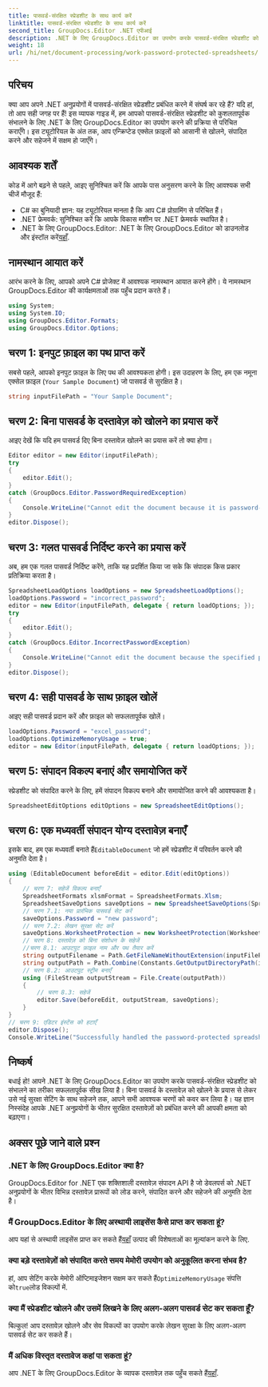 ```yaml
---
title: पासवर्ड-संरक्षित स्प्रेडशीट के साथ कार्य करें
linktitle: पासवर्ड-संरक्षित स्प्रेडशीट के साथ कार्य करें
second_title: GroupDocs.Editor .NET एपीआई
description: .NET के लिए GroupDocs.Editor का उपयोग करके पासवर्ड-संरक्षित स्प्रेडशीट को संभालना सीखें। यह विस्तृत गाइड आपको सुरक्षित Excel फ़ाइलों को खोलने से लेकर सहेजने तक की जानकारी देती है।
weight: 18
url: /hi/net/document-processing/work-password-protected-spreadsheets/
---
```

## परिचय
क्या आप अपने .NET अनुप्रयोगों में पासवर्ड-संरक्षित स्प्रेडशीट प्रबंधित करने में संघर्ष कर रहे हैं? यदि हां, तो आप सही जगह पर हैं! इस व्यापक गाइड में, हम आपको पासवर्ड-संरक्षित स्प्रेडशीट को कुशलतापूर्वक संभालने के लिए .NET के लिए GroupDocs.Editor का उपयोग करने की प्रक्रिया से परिचित कराएँगे। इस ट्यूटोरियल के अंत तक, आप एन्क्रिप्टेड एक्सेल फ़ाइलों को आसानी से खोलने, संपादित करने और सहेजने में सक्षम हो जाएँगे।
## आवश्यक शर्तें
कोड में आगे बढ़ने से पहले, आइए सुनिश्चित करें कि आपके पास अनुसरण करने के लिए आवश्यक सभी चीजें मौजूद हैं:
- C# का बुनियादी ज्ञान: यह ट्यूटोरियल मानता है कि आप C# प्रोग्रामिंग से परिचित हैं।
- .NET फ्रेमवर्क: सुनिश्चित करें कि आपके विकास मशीन पर .NET फ्रेमवर्क स्थापित है।
-  .NET के लिए GroupDocs.Editor: .NET के लिए GroupDocs.Editor को डाउनलोड और इंस्टॉल करें[यहाँ](https://releases.groupdocs.com/editor/net/).
## नामस्थान आयात करें
आरंभ करने के लिए, आपको अपने C# प्रोजेक्ट में आवश्यक नामस्थान आयात करने होंगे। ये नामस्थान GroupDocs.Editor की कार्यक्षमताओं तक पहुँच प्रदान करते हैं।
```csharp
using System;
using System.IO;
using GroupDocs.Editor.Formats;
using GroupDocs.Editor.Options;
```
## चरण 1: इनपुट फ़ाइल का पथ प्राप्त करें
सबसे पहले, आपको इनपुट फ़ाइल के लिए पथ की आवश्यकता होगी। इस उदाहरण के लिए, हम एक नमूना एक्सेल फ़ाइल (`Your Sample Document`) जो पासवर्ड से सुरक्षित है।
```csharp
string inputFilePath = "Your Sample Document";
```
## चरण 2: बिना पासवर्ड के दस्तावेज़ को खोलने का प्रयास करें
आइए देखें कि यदि हम पासवर्ड दिए बिना दस्तावेज़ खोलने का प्रयास करें तो क्या होगा।
```csharp
Editor editor = new Editor(inputFilePath);
try
{
    editor.Edit();
}
catch (GroupDocs.Editor.PasswordRequiredException)
{
    Console.WriteLine("Cannot edit the document because it is password-protected. A password is required.");
}
editor.Dispose();
```
## चरण 3: गलत पासवर्ड निर्दिष्ट करने का प्रयास करें
अब, हम एक गलत पासवर्ड निर्दिष्ट करेंगे, ताकि यह प्रदर्शित किया जा सके कि संपादक किस प्रकार प्रतिक्रिया करता है।
```csharp
SpreadsheetLoadOptions loadOptions = new SpreadsheetLoadOptions();
loadOptions.Password = "incorrect_password";
editor = new Editor(inputFilePath, delegate { return loadOptions; });
try
{
    editor.Edit();
}
catch (GroupDocs.Editor.IncorrectPasswordException)
{
    Console.WriteLine("Cannot edit the document because the specified password is incorrect.");
}
editor.Dispose();
```
## चरण 4: सही पासवर्ड के साथ फ़ाइल खोलें
आइए सही पासवर्ड प्रदान करें और फ़ाइल को सफलतापूर्वक खोलें।
```csharp
loadOptions.Password = "excel_password";
loadOptions.OptimizeMemoryUsage = true;
editor = new Editor(inputFilePath, delegate { return loadOptions; });
```
## चरण 5: संपादन विकल्प बनाएं और समायोजित करें
स्प्रेडशीट को संपादित करने के लिए, हमें संपादन विकल्प बनाने और समायोजित करने की आवश्यकता है।
```csharp
SpreadsheetEditOptions editOptions = new SpreadsheetEditOptions();
```
## चरण 6: एक मध्यवर्ती संपादन योग्य दस्तावेज़ बनाएँ
 इसके बाद, हम एक मध्यवर्ती बनाते हैं`EditableDocument` जो हमें स्प्रेडशीट में परिवर्तन करने की अनुमति देता है।
```csharp
using (EditableDocument beforeEdit = editor.Edit(editOptions))
{
    // चरण 7: सहेजें विकल्प बनाएँ
    SpreadsheetFormats xlsmFormat = SpreadsheetFormats.Xlsm;
    SpreadsheetSaveOptions saveOptions = new SpreadsheetSaveOptions(SpreadsheetFormats.Xlsm);
    // चरण 7.1: नया प्रारंभिक पासवर्ड सेट करें
    saveOptions.Password = "new password";
    // चरण 7.2: लेखन सुरक्षा सेट करें
    saveOptions.WorksheetProtection = new WorksheetProtection(WorksheetProtectionType.All, "write password");
    // चरण 8: दस्तावेज़ को बिना संशोधन के सहेजें
    //चरण 8.1: आउटपुट फ़ाइल नाम और पथ तैयार करें
    string outputFilename = Path.GetFileNameWithoutExtension(inputFilePath) + "." + xlsmFormat.Extension;
    string outputPath = Path.Combine(Constants.GetOutputDirectoryPath(inputFilePath), outputFilename);
    // चरण 8.2: आउटपुट स्ट्रीम बनाएँ
    using (FileStream outputStream = File.Create(outputPath))
    {
        // चरण 8.3: सहेजें
        editor.Save(beforeEdit, outputStream, saveOptions);
    }
}
// चरण 9: एडिटर इंस्टेंस को हटाएँ
editor.Dispose();
Console.WriteLine("Successfully handled the password-protected spreadsheet. Editor instance has been disposed: {0}", editor.IsDisposed ? "Yes" : "No");
```
## निष्कर्ष
बधाई हो! आपने .NET के लिए GroupDocs.Editor का उपयोग करके पासवर्ड-संरक्षित स्प्रेडशीट को संभालने का तरीका सफलतापूर्वक सीख लिया है। बिना पासवर्ड के दस्तावेज़ को खोलने के प्रयास से लेकर उसे नई सुरक्षा सेटिंग के साथ सहेजने तक, आपने सभी आवश्यक चरणों को कवर कर लिया है। यह ज्ञान निस्संदेह आपके .NET अनुप्रयोगों के भीतर सुरक्षित दस्तावेज़ों को प्रबंधित करने की आपकी क्षमता को बढ़ाएगा।
## अक्सर पूछे जाने वाले प्रश्न
### .NET के लिए GroupDocs.Editor क्या है?
GroupDocs.Editor for .NET एक शक्तिशाली दस्तावेज़ संपादन API है जो डेवलपर्स को .NET अनुप्रयोगों के भीतर विभिन्न दस्तावेज़ प्रारूपों को लोड करने, संपादित करने और सहेजने की अनुमति देता है।
### मैं GroupDocs.Editor के लिए अस्थायी लाइसेंस कैसे प्राप्त कर सकता हूं?
 आप यहां से अस्थायी लाइसेंस प्राप्त कर सकते हैं[यहाँ](https://purchase.groupdocs.com/temporary-license/) उत्पाद की विशेषताओं का मूल्यांकन करने के लिए.
### क्या बड़े दस्तावेज़ों को संपादित करते समय मेमोरी उपयोग को अनुकूलित करना संभव है?
 हां, आप सेटिंग करके मेमोरी ऑप्टिमाइजेशन सक्षम कर सकते हैं`OptimizeMemoryUsage` संपत्ति को`true`लोड विकल्पों में.
### क्या मैं स्प्रेडशीट खोलने और उसमें लिखने के लिए अलग-अलग पासवर्ड सेट कर सकता हूँ?
बिल्कुल! आप दस्तावेज़ खोलने और सेव विकल्पों का उपयोग करके लेखन सुरक्षा के लिए अलग-अलग पासवर्ड सेट कर सकते हैं।
### मैं अधिक विस्तृत दस्तावेज कहां पा सकता हूं?
 आप .NET के लिए GroupDocs.Editor के व्यापक दस्तावेज़ तक पहुँच सकते हैं[यहाँ](https://tutorials.groupdocs.com/editor/net/).
